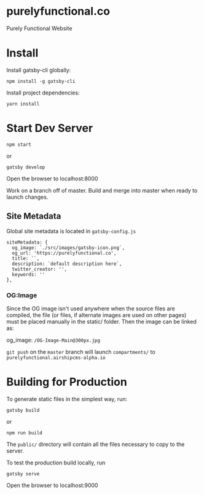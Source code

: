# purelyfunctional.co
Purely Functional Website

# Install

Install gatsby-cli globally:
```
npm install -g gatsby-cli
```

Install project dependencies:
```
yarn install
```

# Start Dev Server

```
npm start
```

or
```
gatsby develop
```

Open the browser to localhost:8000

Work on a branch off of master. Build and merge into master when ready to launch changes.

## Site Metadata

Global site metadata is located in `gatsby-config.js`
```
siteMetadata: {
  og_image: `./src/images/gatsby-icon.png`,
  og_url: 'https://purelyfunctional.co',
  title: ``,
  description: `default description here`,
  twitter_creator: '',
  keywords: ''
},
```

### OG:Image

Since the OG image isn't used anywhere when the source files are compiled, the file (or files, if alternate images are used on other pages) must be placed manually in the static/ folder. Then the image can be linked as:

og_image: `/OG-Image-Main@300px.jpg`

`git push` on the `master` branch will launch `compartments/` to `purelyfunctional.airshipcms-alpha.io`

# Building for Production

To generate static files in the simplest way, run:
```
gatsby build
```
or
```
npm run build
```

The `public/` directory will contain all the files necessary to copy to the server.

To test the production build locally, run
```
gatsby serve
```
Open the browser to localhost:9000

